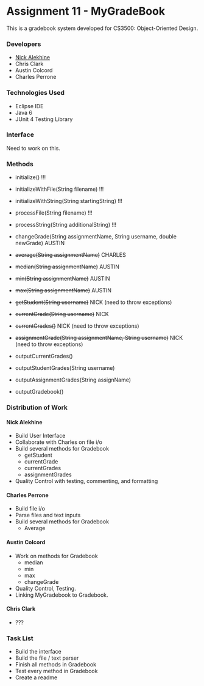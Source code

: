 Assignment 11 - MyGradeBook
===========================
This is a gradebook system developed for CS3500: Object-Oriented Design. 

### Developers
- [Nick Alekhine](https://github.com/alekhinen)
- Chris Clark
- Austin Colcord
- Charles Perrone

### Technologies Used
- Eclipse IDE
- Java 6
- JUnit 4 Testing Library

### Interface
Need to work on this.

### Methods
- initialize() !!!
- initializeWithFile(String filename) !!!
- initializeWithString(String startingString)  !!!
- processFile(String filename) !!!
- processString(String additionalString) !!!

- changeGrade(String assignmentName, String username, double newGrade) AUSTIN
- ~~average(String assignmentName)~~ CHARLES
- ~~median(String assignmentName)~~ AUSTIN
- ~~min(String assignmentName)~~ AUSTIN
- ~~max(String assignmentName)~~ AUSTIN
- ~~getStudent(String username)~~ NICK (need to throw exceptions)
- ~~currentGrade(String username)~~ NICK
- ~~currentGrades()~~ NICK (need to throw exceptions)
- ~~assignmentGrade(String assignmentName, String username)~~ NICK (need to throw exceptions)
- outputCurrentGrades()
- outputStudentGrades(String username)
- outputAssignmentGrades(String assignName)
- outputGradebook()

### Distribution of Work
#### Nick Alekhine
- Build User Interface
- Collaborate with Charles on file i/o
- Build several methods for Gradebook 
    - getStudent 
    - currentGrade 
    - currentGrades
    - assignmentGrades
- Quality Control with testing, commenting, and formatting

#### Charles Perrone
- Build file i/o 
- Parse files and text inputs
- Build several methods for Gradebook
    - Average

#### Austin Colcord
- Work on methods for Gradebook
    - median
    - min
    - max
    - changeGrade
- Quality Control, Testing.
- Linking MyGradebook to Gradebook.

#### Chris Clark
- ???

### Task List
- Build the interface
- Build the file / text parser
- Finish all methods in Gradebook
- Test every method in Gradebook
- Create a readme


